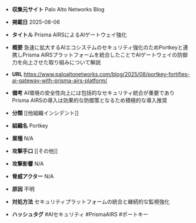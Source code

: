 - **収集元サイト**
Palo Alto Networks Blog

- **掲載日**
2025-08-06

- **タイトル**
Prisma AIRSによるAIゲートウェイ強化

- **概要**
急速に拡大するAIエコシステムのセキュリティ強化のためPortkeyと連携しPrisma AIRSプラットフォームを統合したことでAIゲートウェイの防御力を向上させた取り組みについて解説

- **URL**
https://www.paloaltonetworks.com/blog/2025/08/portkey-fortifies-ai-gateway-with-prisma-airs-platform/

- **備考**
AI環境の安全性向上には包括的なセキュリティ統合が重要でありPrisma AIRSの導入は効果的な防御策となるため積極的な導入推奨

- **分類**
[[他組織インシデント]]

- **組織名**
Portkey

- **業種**
N/A

- **攻撃手口**
[[その他]]

- **攻撃影響**
N/A

- **脅威アクター**
N/A

- **原因**
不明

- **対処方法**
セキュリティプラットフォームの統合と継続的な監視強化

- **ハッシュタグ**
#AIセキュリティ #PrismaAIRS #ポートキー

